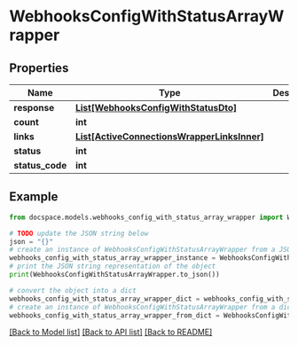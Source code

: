 # WebhooksConfigWithStatusArrayWrapper


## Properties

Name | Type | Description | Notes
------------ | ------------- | ------------- | -------------
**response** | [**List[WebhooksConfigWithStatusDto]**](WebhooksConfigWithStatusDto.md) |  | [optional] 
**count** | **int** |  | [optional] 
**links** | [**List[ActiveConnectionsWrapperLinksInner]**](ActiveConnectionsWrapperLinksInner.md) |  | [optional] 
**status** | **int** |  | [optional] 
**status_code** | **int** |  | [optional] 

## Example

```python
from docspace.models.webhooks_config_with_status_array_wrapper import WebhooksConfigWithStatusArrayWrapper

# TODO update the JSON string below
json = "{}"
# create an instance of WebhooksConfigWithStatusArrayWrapper from a JSON string
webhooks_config_with_status_array_wrapper_instance = WebhooksConfigWithStatusArrayWrapper.from_json(json)
# print the JSON string representation of the object
print(WebhooksConfigWithStatusArrayWrapper.to_json())

# convert the object into a dict
webhooks_config_with_status_array_wrapper_dict = webhooks_config_with_status_array_wrapper_instance.to_dict()
# create an instance of WebhooksConfigWithStatusArrayWrapper from a dict
webhooks_config_with_status_array_wrapper_from_dict = WebhooksConfigWithStatusArrayWrapper.from_dict(webhooks_config_with_status_array_wrapper_dict)
```
[[Back to Model list]](../README.md#documentation-for-models) [[Back to API list]](../README.md#documentation-for-api-endpoints) [[Back to README]](../README.md)


